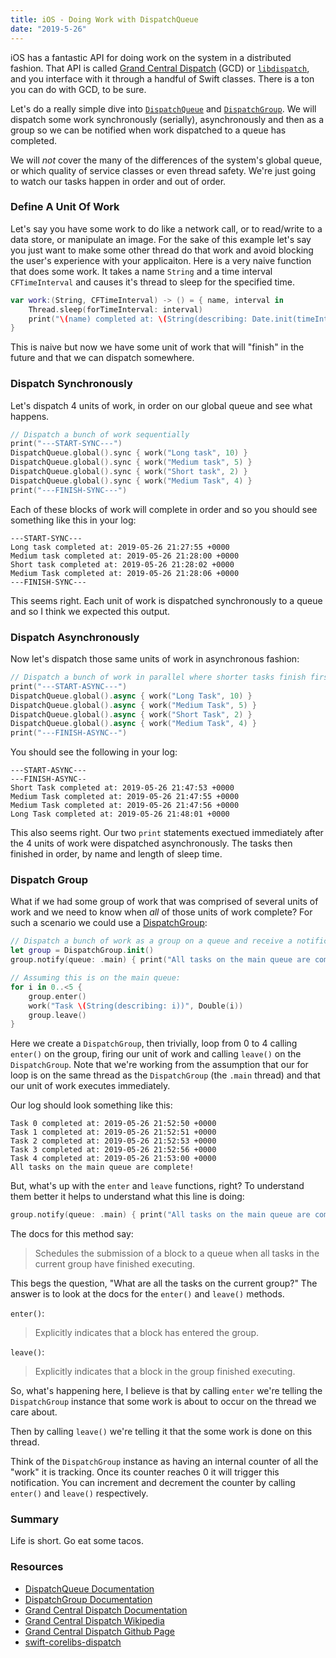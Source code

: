 ```yaml
---
title: iOS - Doing Work with DispatchQueue
date: "2019-5-26"
---
```


iOS has a fantastic API for doing work on the system in a distributed fashion. That API is called [Grand Central Dispatch](https://developer.apple.com/documentation/dispatch) (GCD) or [`libdispatch`](https://apple.github.io/swift-corelibs-libdispatch/), and you interface with it through a handful of Swift classes. There is a ton you can do with GCD, to be sure.

Let's do a really simple dive into [`DispatchQueue`](https://developer.apple.com/documentation/dispatch/dispatchqueue) and [`DispatchGroup`](https://developer.apple.com/documentation/dispatch/dispatchgroup). We will dispatch some work synchronously (serially), asynchronously and then as a group so we can be notified when work dispatched to a queue has completed.

We will _not_ cover the many of the differences  of the system's global queue, or which quality of service classes or even thread safety. We're just going to watch our tasks happen in order and out of order.

### Define A Unit Of Work

Let's say you have some work to do like a network call, or to read/write to a data store, or manipulate an image. For the sake of this example let's say you just want to make some other thread do that work and avoid blocking the user's experience with your applicaiton. Here is a very naive function that does some work. It takes a name `String` and a time interval `CFTimeInterval` and causes it's thread to sleep for the specified time.

```swift
var work:(String, CFTimeInterval) -> () = { name, interval in
    Thread.sleep(forTimeInterval: interval)
    print("\(name) completed at: \(String(describing: Date.init(timeIntervalSinceNow: 0)))")
}
```

This is naive but now we have some unit of work that will "finish" in the future and that we can dispatch somewhere.

### Dispatch Synchronously

Let's dispatch 4 units of work, in order on our global queue and see what happens.

```swift
// Dispatch a bunch of work sequentially
print("---START-SYNC---")
DispatchQueue.global().sync { work("Long task", 10) }
DispatchQueue.global().sync { work("Medium task", 5) }
DispatchQueue.global().sync { work("Short task", 2) }
DispatchQueue.global().sync { work("Medium Task", 4) }
print("---FINISH-SYNC---")
```

Each of these blocks of work will complete in order and so you should see something like this in your log:

```terminal
---START-SYNC---
Long task completed at: 2019-05-26 21:27:55 +0000
Medium task completed at: 2019-05-26 21:28:00 +0000
Short task completed at: 2019-05-26 21:28:02 +0000
Medium Task completed at: 2019-05-26 21:28:06 +0000
---FINISH-SYNC---
```

This seems right. Each unit of work is dispatched synchronously to a queue and so I think we expected this output.

### Dispatch Asynchronously

Now let's dispatch those same units of work in asynchronous fashion:

```swift
// Dispatch a bunch of work in parallel where shorter tasks finish first
print("---START-ASYNC---")
DispatchQueue.global().async { work("Long Task", 10) }
DispatchQueue.global().async { work("Medium Task", 5) }
DispatchQueue.global().async { work("Short Task", 2) }
DispatchQueue.global().async { work("Medium Task", 4) }
print("---FINISH-ASYNC--")
```

You should see the following in your log:

```terminal
---START-ASYNC---
---FINISH-ASYNC--
Short Task completed at: 2019-05-26 21:47:53 +0000
Medium Task completed at: 2019-05-26 21:47:55 +0000
Medium Task completed at: 2019-05-26 21:47:56 +0000
Long Task completed at: 2019-05-26 21:48:01 +0000
```

This also seems right. Our two `print` statements exectued immediately after the 4 units of work were dispatched asynchronously. The tasks then finished in order, by name and length of sleep time. 

### Dispatch Group

What if we had some group of work that was comprised of several units of work and we need to know when _all_ of those units of work complete? For such a scenario we could use a [DispatchGroup](https://developer.apple.com/documentation/dispatch/dispatchgroup):

```swift
// Dispatch a bunch of work as a group on a queue and receive a notification when all tasks in the group complete
let group = DispatchGroup.init()
group.notify(queue: .main) { print("All tasks on the main queue are complete!") }

// Assuming this is on the main queue:
for i in 0..<5 {
    group.enter()
    work("Task \(String(describing: i))", Double(i))
    group.leave()
}
```

Here we create a `DispatchGroup`, then trivially, loop from 0 to 4 calling `enter()` on the group, firing our unit of work and calling `leave()` on the `DispatchGroup`. Note that we're working from the assumption that our for loop is on the same thread as the `DispatchGroup` (the `.main` thread) and that our unit of work executes immediately.

Our log should look something like this:

```terminal
Task 0 completed at: 2019-05-26 21:52:50 +0000
Task 1 completed at: 2019-05-26 21:52:51 +0000
Task 2 completed at: 2019-05-26 21:52:53 +0000
Task 3 completed at: 2019-05-26 21:52:56 +0000
Task 4 completed at: 2019-05-26 21:53:00 +0000
All tasks on the main queue are complete!
```

But, what's up with the `enter` and `leave` functions, right? To understand them better it helps to understand what this line is doing:

```swift
group.notify(queue: .main) { print("All tasks on the main queue are complete!") }
```

The docs for this method say: 

> Schedules the submission of a block to a queue when all tasks in the current group have finished executing.

This begs the question, "What are all the tasks on the current group?" The answer is to look at the docs for the `enter()` and `leave()` methods. 

`enter()`:
> Explicitly indicates that a block has entered the group.

`leave()`:
> Explicitly indicates that a block in the group finished executing.

So, what's happening here, I believe is that by calling `enter` we're telling the `DispatchGroup` instance that some work is about to occur on the thread we care about. 

Then by calling `leave()` we're telling it that the some work is done on this thread.

Think of the `DispatchGroup` instance as having an internal counter of all the "work" it is tracking. Once its counter reaches 0 it will trigger this notification. You can increment and decrement the counter by calling `enter()` and `leave()` respectively.

### Summary

Life is short. Go eat some tacos. 

### Resources

* [DispatchQueue Documentation](https://developer.apple.com/documentation/dispatch/dispatchqueue)
* [DispatchGroup Documentation](https://developer.apple.com/documentation/dispatch/dispatchgroup)
* [Grand Central Dispatch Documentation](https://developer.apple.com/documentation/dispatch)
* [Grand Central Dispatch Wikipedia](https://en.wikipedia.org/wiki/Grand_Central_Dispatch)
* [Grand Central Dispatch Github Page](https://apple.github.io/swift-corelibs-libdispatch/)
* [swift-corelibs-dispatch](https://github.com/apple/swift-corelibs-libdispatch/)